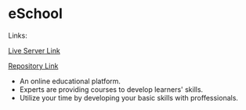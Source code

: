 # eSchool

Links:

[Live Server Link](https://e-school-kb.netlify.app/)

[Repository Link](https://github.com/ProgrammingHeroWC4/review-website-TakiKauser)

- An online educational platform.
- Experts are providing courses to develop learners' skills.
- Utilize your time by developing your basic skills with proffessionals.
